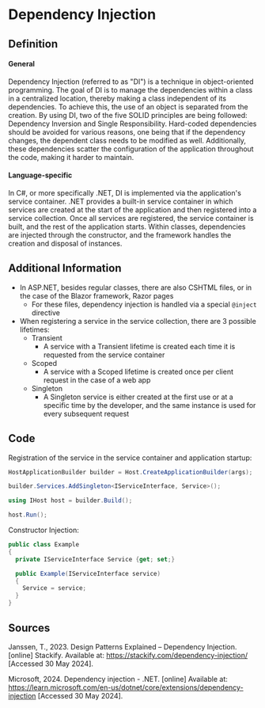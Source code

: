 # Dependency Injection

## Definition

#### General

Dependency Injection (referred to as "DI") is a technique in object-oriented programming.
The goal of DI is to manage the dependencies within a class in a centralized location, thereby making a class independent of its dependencies.
To achieve this, the use of an object is separated from the creation.
By using DI, two of the five SOLID principles are being followed: Dependency Inversion and Single Responsibility.
Hard-coded dependencies should be avoided for various reasons, one being that if the dependency changes, the dependent class needs to be modified as well.
Additionally, these dependencies scatter the configuration of the application throughout the code, making it harder to maintain.

#### Language-specific

In C#, or more specifically .NET, DI is implemented via the application's service container.
.NET provides a built-in service container in which services are created at the start of the application and then registered into a service collection.
Once all services are registered, the service container is built, and the rest of the application starts.
Within classes, dependencies are injected through the constructor, and the framework handles the creation and disposal of instances.

## Additional Information

- In ASP.NET, besides regular classes, there are also CSHTML files, or in the case of the Blazor framework, Razor pages
  - For these files, dependency injection is handled via a special `@inject` directive
- When registering a service in the service collection, there are 3 possible lifetimes:
  - Transient
    - A service with a Transient lifetime is created each time it is requested from the service container
  - Scoped
    - A service with a Scoped lifetime is created once per client request in the case of a web app
  - Singleton
    - A Singleton service is either created at the first use or at a specific time by the developer, and the same instance is used for every subsequent request

## Code

Registration of the service in the service container and application startup:
```cs
HostApplicationBuilder builder = Host.CreateApplicationBuilder(args);

builder.Services.AddSingleton<IServiceInterface, Service>();

using IHost host = builder.Build();

host.Run();
```

Constructor Injection:
```cs
public class Example
{
  private IServiceInterface Service {get; set;}

  public Example(IServiceInterface service)
  {
    Service = service;
  }
}
```

## Sources

Janssen, T., 2023. Design Patterns Explained – Dependency Injection. [online] Stackify. Available at: <https://stackify.com/dependency-injection/> [Accessed 30 May 2024].

Microsoft, 2024. Dependency injection - .NET. [online] Available at: <https://learn.microsoft.com/en-us/dotnet/core/extensions/dependency-injection> [Accessed 30 May 2024].